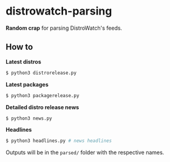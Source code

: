# distrowatch-parsing
 
**Random crap** for parsing DistroWatch's feeds.

## How to
**Latest distros**
```bash
$ python3 distrorelease.py
```

**Latest packages**
```bash
$ python3 packagerelease.py
```

**Detailed distro release news**
```bash
$ python3 news.py
```

**Headlines**
```bash
$ python3 headlines.py # news headlines
```

Outputs will be in the `parsed/` folder with the respective names.